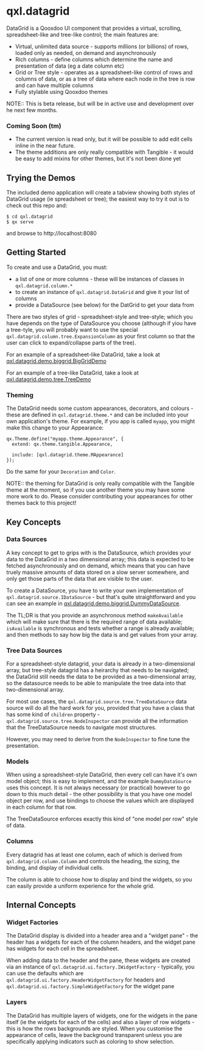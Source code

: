 # qxl.datagrid

DataGrid is a Qooxdoo UI component that provides a virtual, scrolling, spreadsheet-like and tree-like control; the main features are:

- Virtual, unlimited data source - supports millions (or billions) of rows, loaded only as needed, on demand and asynchronously
- Rich columns - define columns which determine the name and presentation of data (eg a date column etc)
- Grid or Tree style - operates as a spreadsheet-like control of rows and columns of data, or as a tree of data where each node
  in the tree is row and can have multiple columns
- Fully stylable using Qooxdoo themes

NOTE:: This is beta release, but will be in active use and development over he next few months.

### Coming Soon (tm)

- The current version is read only, but it will be possible to add edit cells inline in the near future.
- The theme additions are only really compatible with Tangible - it would be easy to add mixins for other themes, but it's not been done yet

## Trying the Demos

The included demo application will create a tabview showing both styles of DataGrid usage (ie spreadsheet or tree); the easiest way
to try it out is to check out this repo and:

```
$ cd qxl.datagrid
$ qx serve
```

and browse to http://localhost:8080

## Getting Started

To create and use a DataGrid, you must:

- a list of one or more columns - these will be instances of classes in `qxl.datagrid.column.*`
- to create an instance of `qxl.datagrid.DataGrid` and give it your list of columns
- provide a DataSource (see below) for the DatGrid to get your data from

There are two styles of grid - spreadsheet-style and tree-style; which you have depends on the type of DataSource you choose
(although if yiou have a tree-tyle, you will probably want to use the special `qxl.datagrid.column.tree.ExpansionColumn` as
your first column so that the user can click to expand/collapse parts of the tree).

For an example of a spreadsheet-like DataGrid, take a look at [qxl.datagrid.demo.biggrid.BigGridDemo](source/class/qxl/datagrid/demo/biggrid/BigGridDemo.js)

For an example of a tree-like DataGrid, take a look at [qxl.datagrid.demo.tree.TreeDemo](source/class/qxl/datagrid/demo/tree.TreeDemo.js)

### Theming

The DataGrid needs some custom appearances, decorators, and colours - these are defined in `qxl.datagrid.theme.*` and can be included
into your own application's theme. For example, if you app is called `myapp`, you might make this change to your Appearance:

```
qx.Theme.define("myapp.theme.Appearance", {
  extend: qx.theme.tangible.Appearance,

  include: [qxl.datagrid.theme.MAppearance]
});
```

Do the same for your `Decoration` and `Color`.

NOTE:: the theming for DataGrid is only really compatible with the Tangible theme at the moment, so if you use another theme you
may have some more work to do. Please consider contributing your appearances for other themes back to this project!

## Key Concepts

### Data Sources

A key concept to get to grips with is the DataSource, which provides your data to the DataGrid in a two dimensional
array; this data is expected to be fetched asynchronously and on demand, which means that you can have truely massive
amounts of data stored on a slow server somewhere, and only get those parts of the data that are visible to the user.

To create a DataSource, you have to write your own implementation of `qxl.datagrid.source.IDataSource` - but that's quite
straightforward and you can see an example in [qxl.datagrid.demo.biggrid.DummyDataSource](source/class/qxl/datagrid/demo/biggrid/DummyDataSource.js).

The TL;DR is that you provide an asynchronous method `makeAvailable` which will make sure that there is the required
range of data available; `isAvailable` is synchronous and tests whether a range is already available; and then methods
to say how big the data is and get values from your array.

### Tree Data Sources

For a spreadsheet-style datagrid, your data is already in a two-dimensional array, but tree-style datagrid has a heirarchy
that needs to be navigated; the DataGrid still needs the data to be provided as a two-dimensional array, so the datasource
needs to be able to manipulate the tree data into that two-dimensional array.

For most use cases, the `qxl.datagrid.source.tree.TreeDataSource` data source will do all the hard work for you, provided that
you have a class that has some kind of `children` property - `qxl.datagrid.source.tree.NodeInspector` can provide all the
information that the TreeDataSource needs to navigate most structures.

However, you may need to derive from the `NodeInspector` to fine tune the presentation.

### Models

When using a spreadsheet-style DataGrid, then every cell can have it's own model object; this is easy to implement, and the
example `DummyDataSource` uses this concept. It is not always necessary (or practical) however to go down to this much
detail - the other possibility is that you have one model object per row, and use bindings to choose the values which are
displayed in each column for that row.

The TreeDataSource enforces exactly this kind of "one model per row" style of data.

### Columns

Every datagrid has at least one column, each of which is derived from `qxl.datagrid.column.Column` and controls the heading,
the sizing, the binding, and display of individual cells.

The column is able to choose how to display and bind the widgets, so you can easily provide a uniform experience for the
whole grid.

## Internal Concepts

### Widget Factories

The DataGrid display is divided into a header area and a "widget pane" - the header has a widgets for each of the column
headers, and the widget pane has widgets for each cell in the spreadsheet.

When adding data to the header and the pane, these widgets are created via an instance of `qxl.datagrid.ui.factory.IWidgetFactory` -
typically, you can use the defaults which are `qxl.datagrid.ui.factory.HeaderWidgetFactory` for headers and
`qxl.datagrid.ui.factory.SimpleWidgetFactory` for the widget pane

### Layers

The DataGrid has multiple layers of widgets, one for the widgets in the pane itself (ie the widgets for each of the cells) and
also a layer of row widgets - this is how the rows backgrounds are styled. When you customise the appearance of cells, leave
the background transparent unless you are specifically applying indicators such as coloring to show selection.
